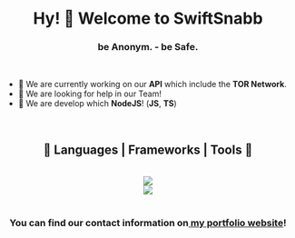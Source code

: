<link rel="stylesheet" href="https://cdnjs.cloudflare.com/ajax/libs/font-awesome/6.5.1/css/all.min.css" integrity="sha512-DTOQO9RWCH3ppGqcWaEA1BIZOC6xxalwEsw9c2QQeAIftl+Vegovlnee1c9QX4TctnWMn13TZye+giMm8e2LwA==" crossorigin="anonymous" referrerpolicy="no-referrer" />

<h1 align="center">Hy! 👋 Welcome to SwiftSnabb</h1>
<h3 align="center">be Anonym. - be Safe.</h3>

<br>

- 🔭 We are currently working on our **API** which include the **TOR Network**.
- 🤝 We are looking for help in our Team!
- 🌱 We are develop which **NodeJS**! (**JS**, **TS**)

<br>

<h2 align="center">🧰 Languages | Frameworks | Tools 🧰</h2>
<div align="center">
<br>
<img src="https://skillicons.dev/icons?i=github,cloudflare,vscode,git,nginx,docker,linux,ubuntu"> 
<br>
<img src="https://skillicons.dev/icons?i=js,ts,html,css,nodejs,npm,express,pug,mysql"/> <br>
</div>

<br>

<h3 align="center">You can find our contact information on<a href="https://www.anosnabb.net/"> my portfolio website</a>!</h2>
